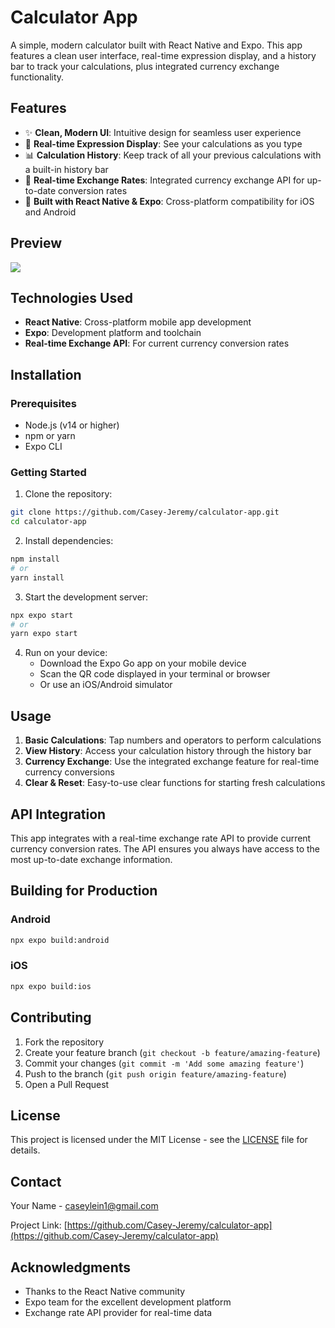 # Calculator App

A simple, modern calculator built with React Native and Expo. This app features a clean user interface, real-time expression display, and a history bar to track your calculations, plus integrated currency exchange functionality.

## Features

- ✨ **Clean, Modern UI**: Intuitive design for seamless user experience
- 📱 **Real-time Expression Display**: See your calculations as you type
- 📊 **Calculation History**: Keep track of all your previous calculations with a built-in history bar
- 💱 **Real-time Exchange Rates**: Integrated currency exchange API for up-to-date conversion rates
- 🚀 **Built with React Native & Expo**: Cross-platform compatibility for iOS and Android

## Preview

![](preview.png)

## Technologies Used

- **React Native**: Cross-platform mobile app development
- **Expo**: Development platform and toolchain
- **Real-time Exchange API**: For current currency conversion rates

## Installation

### Prerequisites

- Node.js (v14 or higher)
- npm or yarn
- Expo CLI

### Getting Started

1. Clone the repository:
```bash
git clone https://github.com/Casey-Jeremy/calculator-app.git
cd calculator-app
```

2. Install dependencies:
```bash
npm install
# or
yarn install
```

3. Start the development server:
```bash
npx expo start
# or
yarn expo start
```

4. Run on your device:
   - Download the Expo Go app on your mobile device
   - Scan the QR code displayed in your terminal or browser
   - Or use an iOS/Android simulator

## Usage

1. **Basic Calculations**: Tap numbers and operators to perform calculations
2. **View History**: Access your calculation history through the history bar
3. **Currency Exchange**: Use the integrated exchange feature for real-time currency conversions
4. **Clear & Reset**: Easy-to-use clear functions for starting fresh calculations

## API Integration

This app integrates with a real-time exchange rate API to provide current currency conversion rates. The API ensures you always have access to the most up-to-date exchange information.

## Building for Production

### Android
```bash
npx expo build:android
```

### iOS
```bash
npx expo build:ios
```

## Contributing

1. Fork the repository
2. Create your feature branch (`git checkout -b feature/amazing-feature`)
3. Commit your changes (`git commit -m 'Add some amazing feature'`)
4. Push to the branch (`git push origin feature/amazing-feature`)
5. Open a Pull Request

## License

This project is licensed under the MIT License - see the [LICENSE](LICENSE) file for details.

## Contact

Your Name - caseylein1@gmail.com

Project Link: [https://github.com/Casey-Jeremy/calculator-app](https://github.com/Casey-Jeremy/calculator-app)

## Acknowledgments

- Thanks to the React Native community
- Expo team for the excellent development platform
- Exchange rate API provider for real-time data
